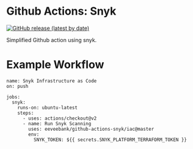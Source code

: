 # Github Actions: Snyk

[![GitHub release (latest by date)](https://img.shields.io/github/v/release/eeveebank/github-actions-snyk)](https://github.com/eeveebank/github-actions-snyk/releases)

Simplified Github action using snyk.

# Example Workflow

```
name: Snyk Infrastructure as Code
on: push

jobs:
  snyk:
    runs-on: ubuntu-latest
    steps: 
      - uses: actions/checkout@v2
      - name: Run Snyk Scanning
        uses: eeveebank/github-actions-snyk/iac@master
        env:
          SNYK_TOKEN: ${{ secrets.SNYK_PLATFORM_TERRAFORM_TOKEN }}
```
